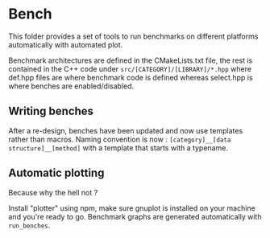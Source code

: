 # Bench

This folder provides a set of tools to run benchmarks on different platforms automatically with automated plot.

Benchmark architectures are defined in the CMakeLists.txt file, the rest is contained in the C++ code under `src/[CATEGORY]/[LIBRARY]/*.hpp` where def.hpp files are where benchmark code is defined whereas select.hpp is where benches are enabled/disabled.

## Writing benches

After a re-design, benches have been updated and now use templates rather than macros. Naming convention is now : `[category]__[data structure]__[method]` with a template that starts with a typename.

## Automatic plotting

Because why the hell not ?

Install "plotter" using npm, make sure gnuplot is installed on your machine and you're ready to go. Benchmark graphs are generated automatically with ```run_benches```.
